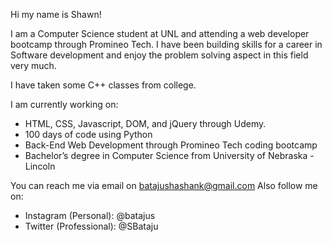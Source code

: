 Hi my name is Shawn!

I am a Computer Science student at UNL and attending a web developer bootcamp through Promineo Tech. I have been building skills for a career in Software development and enjoy the problem solving aspect in this field very much.

I have taken some C++ classes from college.

I am currently working on:
* HTML, CSS, Javascript, DOM, and jQuery through Udemy. 
* 100 days of code using Python
* Back-End Web Development through Promineo Tech coding bootcamp
* Bachelor’s degree in Computer Science from University of Nebraska - Lincoln

You can reach me via email on batajushashank@gmail.com
Also follow me on:
* Instagram (Personal): @batajus
* Twitter (Professional): @SBataju
